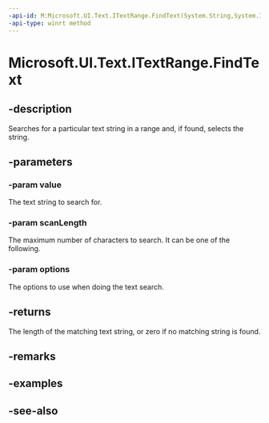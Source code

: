 ```yaml
---
-api-id: M:Microsoft.UI.Text.ITextRange.FindText(System.String,System.Int32,Microsoft.UI.Text.FindOptions)
-api-type: winrt method
---
```


<!-- Method syntax
public int FindText(System.String value, System.Int32 scanLength, Windows.UI.Text.FindOptions options)
-->

# Microsoft.UI.Text.ITextRange.FindText

## -description
Searches for a particular text string in a range and, if found, selects the string.

## -parameters
### -param value
The text string to search for.

### -param scanLength
The maximum number of characters to search. It can be one of the following.

### -param options
The options to use when doing the text search.

## -returns
The length of the matching text string, or zero if no matching string is found.

## -remarks


## -examples

## -see-also

